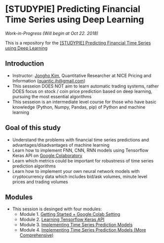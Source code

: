 # [STUDYPIE] Predicting Financial Time Series using Deep Learning

*Work-in-Progress (Will begin at Oct 22. 2018)*

This is a repository for the [[STUDYPIE] Predicting Financial Time Series using Deep Learning](https://studypie.co/course/machine-learning/price_predict/)

## Introduction
- Instructor: [Jongho Kim](https://jonghkim.github.io/), Quantitative Researcher at NICE Pricing and Information (quantic.jh@gmail.com)
- This sesseion DOES NOT aim to learn automatic trading systems, rather DOES focus on stock / coin price prediction based on deep learning, pursuing the most essential algorithms
- This sesseion is an intermediate level course for those who have basic knowledge (Python, Numpy, Pandas, pip) of Python and machine learning

## Goal of this study
- Understand the problems with financial time series predictions and advantages/disadvantages of machine learning 
- Learn how to implement FNN, CNN, RNN models using Tensorflow Keras API on [Google Colaboratory](https://colab.research.google.com/) 
- Learn which metrics could be important for robustness of time series prediction algorithms 
- Learn how to implement your own neural network models with cryptocurrency data which includes bid/ask volumes, minute level prices and trading volumes 

## Modules
- This session is desinged with four modules:
    - Module 1. [Getting Started + Google Colab Setting](https://github.com/jonghkim/financial-time-series-prediction/tree/master/Module1)
    - Module 2. [Learning Tensorflow Keras API](https://github.com/jonghkim/financial-time-series-prediction/tree/master/Module2)
    - Module 3. [Implementing Time Series Prediction Models](https://github.com/jonghkim/financial-time-series-prediction/tree/master/Module3)
    - Module 4. [Implementing Time Series Prediction Models (More Comprehensive)](https://github.com/jonghkim/financial-time-series-prediction/tree/master/Module4)